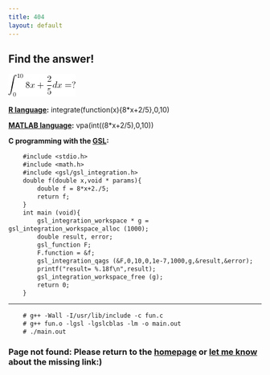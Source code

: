 ```yaml
---
title: 404
layout: default
---
```


## Find the answer!

![Find the answer!](/images/Find_the_answer.gif "Find the answer!")


**[R language](http://www.r-project.org/):**
        integrate(function(x){8*x+2/5},0,10)

**[MATLAB language](http://www.mathworks.com/products/matlab/):**
        vpa(int((8*x+2/5),0,10))

**C programming with the [GSL](http://www.gnu.org/software/gsl/):**

        #include <stdio.h>
        #include <math.h>
        #include <gsl/gsl_integration.h>
        double f(double x,void * params){
	        double f = 8*x+2./5;
	        return f;
        }
        int main (void){
	        gsl_integration_workspace * g = gsl_integration_workspace_alloc (1000);
	        double result, error;
	        gsl_function F;
	        F.function = &f;
	        gsl_integration_qags (&F,0,10,0,1e-7,1000,g,&result,&error);
	        printf("result= %.18f\n",result);
	        gsl_integration_workspace_free (g);
	        return 0;
        }
--------------------------------------------------------------------------------------
        # g++ -Wall -I/usr/lib/include -c fun.c
        # g++ fun.o -lgsl -lgslcblas -lm -o main.out
        # ./main.out




### Page not found: Please return to the [homepage](/) or [let me know](mailto:yu@lijiayu.net) about the missing link:)




